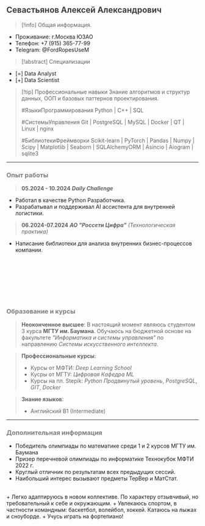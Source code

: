 ## <span style="color:rgb(64, 64, 64)">Севастьянов Алексей Александрович</span>

> [!info] Общая информация.
- Проживание: г.Москва ЮЗАО
- Телефон: +7 (915) 365-77-99
- Telegram: @FordRopesUseM


> [!abstract] Специализации
+ [=] Data Analyst
+ [+] Data Scientist


> [!tip] Профессиональные навыки
> Знание алгоритмов и структур данных, ООП и базовых паттернов проектирования.
> 
> #ЯзыкиПрограммирования
> Python  |  C++  |  SQL 
> 
> #СистемыУправления
> Git  |  PostgreSQL  |  MySQL  |  Docker  |  QT  |  Linux  |  nginx
> 
> #БиблиотекиФреймворки 
> Scikit-learn | PyTorch | Pandas | Numpy |  Scipy  |  Matplotlib  |  Seaborn  |  SQLAlchemyORM  | Asincio | Aiogram |  sqlite3
---
### <span style="color:rgb(2, 2, 2, 0.5); margin: 0;">Опыт работы</span>
> **05.2024 - 10.2024**  ***Daily Challenge*** 
+ Работал в качестве Python Разработчика.
+ Разрабатывал и поддерживал AI ассистента для внутренней логистики.

> **06.2024-07.2024** ***АО "Россети Цифра"*** *(Технологическая практика)*
+ Написание библиотеки для анализа внутренних бизнес-процессов компании.
## ㅤ
## ㅤ
### <span style="color:rgb(2, 2, 2, 0.5); margin: 0;">Образование и курсы</span>

> **Неоконченное высшее**:
> В настоящий момент являюсь студентом 3 курса **МГТУ им. Баумана**. Обучаюсь на бюджетной основе на факультете *"Информатика и системы управления"* по направлению *Системы искусственного интеллекта*. 

> **Профессиональные курсы**:
> - Курсы от МФТИ: *Deep Learning School*
> - Кусры от МГТУ: *Цифровая Кафедра ML*
> - Курсы на пл. Stepik: *Python* *Продвинутый уровень*,  *PostgreSQL*, *GIT*, *Docker*

> **Знание языков**:
> - Английский B1 (Intermediate)
---
### <span style="color:rgb(2, 2, 2, 0.5)">Дополнительная информация</span>

+ Победитель олимпиады по математике среди 1 и 2 курсов МГТУ им. Баумана 
+ Призер перечневой олимпиады по информатике Технокубок МФТИ 2022 г.
+ Круглый отличник по результатам всех предыдущих сессий. 
+ Наибольший интерес вызывают предметы ТерВер и МатСтат.
<br>
+ Легко адаптируюсь в новом коллективе. По характеру отзывчивый, но требовательный к себе и окружающим.
+ Увлекаюсь спортом, в частности командным: баскетбол, волейбол, хоккей. Катаюсь на лыжах и сноуборде.
+ Учусь играть на фортепиано!